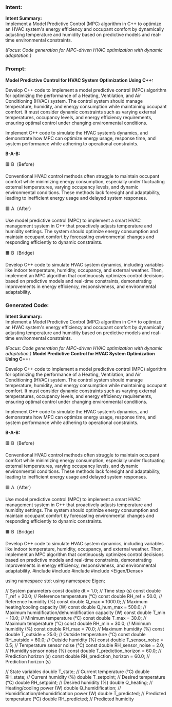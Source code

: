 ### Intent:
**Intent Summary:**  
Implement a Model Predictive Control (MPC) algorithm in C++ to optimize an HVAC system's energy efficiency and occupant comfort by dynamically adjusting temperature and humidity based on predictive models and real-time environmental constraints.  

*(Focus: Code generation for MPC-driven HVAC optimization with dynamic adaptation.)*

### Prompt:
**Model Predictive Control for HVAC System Optimization Using C++:**

Develop C++ code to implement a model predictive control (MPC) algorithm for optimizing the performance of a Heating, Ventilation, and Air Conditioning (HVAC) system. The control system should manage temperature, humidity, and energy consumption while maintaining occupant comfort. It must consider dynamic constraints such as varying external temperatures, occupancy levels, and energy efficiency requirements, ensuring optimal control under changing environmental conditions.

Implement C++ code to simulate the HVAC system’s dynamics, and demonstrate how MPC can optimize energy usage, response time, and system performance while adhering to operational constraints.

**B-A-B:**

🟥 B（Before）

Conventional HVAC control methods often struggle to maintain occupant comfort while minimizing energy consumption, especially under fluctuating external temperatures, varying occupancy levels, and dynamic environmental conditions. These methods lack foresight and adaptability, leading to inefficient energy usage and delayed system responses.

🟩 A（After）

Use model predictive control (MPC) to implement a smart HVAC management system in C++ that proactively adjusts temperature and humidity settings. The system should optimize energy consumption and maintain occupant comfort by forecasting environmental changes and responding efficiently to dynamic constraints.

🟧 B（Bridge）

Develop C++ code to simulate HVAC system dynamics, including variables like indoor temperature, humidity, occupancy, and external weather. Then, implement an MPC algorithm that continuously optimizes control decisions based on predictive models and real-time constraints, demonstrating improvements in energy efficiency, responsiveness, and environmental adaptability.

### Generated Code:
**Intent Summary:**  
Implement a Model Predictive Control (MPC) algorithm in C++ to optimize an HVAC system's energy efficiency and occupant comfort by dynamically adjusting temperature and humidity based on predictive models and real-time environmental constraints.  

*(Focus: Code generation for MPC-driven HVAC optimization with dynamic adaptation.)*
**Model Predictive Control for HVAC System Optimization Using C++:**

Develop C++ code to implement a model predictive control (MPC) algorithm for optimizing the performance of a Heating, Ventilation, and Air Conditioning (HVAC) system. The control system should manage temperature, humidity, and energy consumption while maintaining occupant comfort. It must consider dynamic constraints such as varying external temperatures, occupancy levels, and energy efficiency requirements, ensuring optimal control under changing environmental conditions.

Implement C++ code to simulate the HVAC system’s dynamics, and demonstrate how MPC can optimize energy usage, response time, and system performance while adhering to operational constraints.

**B-A-B:**

🟥 B（Before）

Conventional HVAC control methods often struggle to maintain occupant comfort while minimizing energy consumption, especially under fluctuating external temperatures, varying occupancy levels, and dynamic environmental conditions. These methods lack foresight and adaptability, leading to inefficient energy usage and delayed system responses.

🟩 A（After）

Use model predictive control (MPC) to implement a smart HVAC management system in C++ that proactively adjusts temperature and humidity settings. The system should optimize energy consumption and maintain occupant comfort by forecasting environmental changes and responding efficiently to dynamic constraints.

🟧 B（Bridge）

Develop C++ code to simulate HVAC system dynamics, including variables like indoor temperature, humidity, occupancy, and external weather. Then, implement an MPC algorithm that continuously optimizes control decisions based on predictive models and real-time constraints, demonstrating improvements in energy efficiency, responsiveness, and environmental adaptability.
#include <iostream>
#include <vector>
#include <cmath>
#include <Eigen/Dense>

using namespace std;
using namespace Eigen;

// System parameters
const double dt = 1.0; // Time step (s)
const double T_ref = 20.0; // Reference temperature (°C)
const double RH_ref = 50.0; // Reference humidity (%)
const double Q_max = 1000.0; // Maximum heating/cooling capacity (W)
const double Q_hum_max = 500.0; // Maximum humidification/dehumidification capacity (W)
const double T_min = 10.0; // Minimum temperature (°C)
const double T_max = 30.0; // Maximum temperature (°C)
const double RH_min = 30.0; // Minimum humidity (%)
const double RH_max = 70.0; // Maximum humidity (%)
const double T_outside = 25.0; // Outside temperature (°C)
const double RH_outside = 60.0; // Outside humidity (%)
const double T_sensor_noise = 0.5; // Temperature sensor noise (°C)
const double RH_sensor_noise = 2.0; // Humidity sensor noise (%)
const double T_prediction_horizon = 60.0; // Prediction horizon (s)
const double RH_prediction_horizon = 60.0; // Prediction horizon (s)

// State variables
double T_state; // Current temperature (°C)
double RH_state; // Current humidity (%)
double T_setpoint; // Desired temperature (°C)
double RH_setpoint; // Desired humidity (%)
double Q_heating; // Heating/cooling power (W)
double Q_humidification; // Humidification/dehumidification power (W)
double T_predicted; // Predicted temperature (°C)
double RH_predicted; // Predicted humidity

